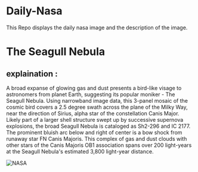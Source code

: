 # Daily-Nasa

This Repo displays the daily nasa image and the description of the image.

<!--NASA-->
# The Seagull Nebula
## explaination :

A broad expanse of glowing gas and dust presents a bird-like visage to astronomers from planet Earth, suggesting its popular moniker - The Seagull Nebula. Using narrowband image data, this 3-panel mosaic of the cosmic bird covers a 2.5 degree swath across the plane of the Milky Way, near the direction of Sirius, alpha star of the constellation Canis Major. Likely part of a larger shell structure swept up by successive supernova explosions, the broad Seagull Nebula is cataloged as Sh2-296 and IC 2177. The prominent bluish arc below and right of center is a bow shock from runaway star FN Canis Majoris. This complex of gas and dust clouds with other stars of the Canis Majoris OB1 association spans over 200 light-years at the Seagull Nebula's estimated 3,800 light-year distance.

![NASA](https://apod.nasa.gov/apod/image/2301/crtastro_0172_1097p.jpg)
<!--/NASA-->
